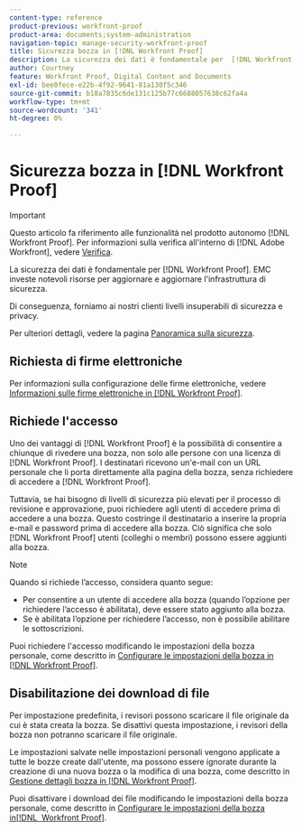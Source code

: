 ```yaml
---
content-type: reference
product-previous: workfront-proof
product-area: documents;system-administration
navigation-topic: manage-security-workfront-proof
title: Sicurezza bozza in [!DNL Workfront Proof]
description: La sicurezza dei dati è fondamentale per  [!DNL Workfront Proof]. EMC investe notevoli risorse per aggiornare e aggiornare l'infrastruttura di sicurezza.
author: Courtney
feature: Workfront Proof, Digital Content and Documents
exl-id: bee0fece-e22b-4f92-9641-81a130f5c346
source-git-commit: b18a7835c6de131c125b77c6688057638c62fa4a
workflow-type: tm+mt
source-wordcount: '341'
ht-degree: 0%

---
```


# Sicurezza bozza in [!DNL Workfront Proof]

>[!IMPORTANT]
>
>Questo articolo fa riferimento alle funzionalità nel prodotto autonomo [!DNL Workfront Proof]. Per informazioni sulla verifica all&#39;interno di [!DNL Adobe Workfront], vedere [Verifica](../../../review-and-approve-work/proofing/proofing.md).

La sicurezza dei dati è fondamentale per [!DNL Workfront Proof]. EMC investe notevoli risorse per aggiornare e aggiornare l&#39;infrastruttura di sicurezza.

Di conseguenza, forniamo ai nostri clienti livelli insuperabili di sicurezza e privacy.

Per ulteriori dettagli, vedere la pagina [Panoramica sulla sicurezza](https://www.adobe.com/legal/terms/enterprise-licensing/workfront-legacy-terms.html).

## Richiesta di firme elettroniche

Per informazioni sulla configurazione delle firme elettroniche, vedere [Informazioni sulle firme elettroniche in [!DNL Workfront Proof]](../../../workfront-proof/wp-acct-admin/managing-security/electronic-sigs-in-wp.md).

## Richiede l&#39;accesso

Uno dei vantaggi di [!DNL Workfront Proof] è la possibilità di consentire a chiunque di rivedere una bozza, non solo alle persone con una licenza di [!DNL Workfront Proof]. I destinatari ricevono un&#39;e-mail con un URL personale che li porta direttamente alla pagina della bozza, senza richiedere di accedere a [!DNL Workfront Proof].

Tuttavia, se hai bisogno di livelli di sicurezza più elevati per il processo di revisione e approvazione, puoi richiedere agli utenti di accedere prima di accedere a una bozza. Questo costringe il destinatario a inserire la propria e-mail e password prima di accedere alla bozza. Ciò significa che solo [!DNL Workfront Proof] utenti (colleghi o membri) possono essere aggiunti alla bozza.

>[!NOTE]
>
>Quando si richiede l’accesso, considera quanto segue:
>
>* Per consentire a un utente di accedere alla bozza (quando l’opzione per richiedere l’accesso è abilitata), deve essere stato aggiunto alla bozza.
>* Se è abilitata l’opzione per richiedere l’accesso, non è possibile abilitare le sottoscrizioni.
>



Puoi richiedere l&#39;accesso modificando le impostazioni della bozza personale, come descritto in [Configurare le impostazioni della bozza in [!DNL Workfront Proof]](../../../workfront-proof/wp-work-proofsfiles/manage-your-work/configure-proof-settings.md).

## Disabilitazione dei download di file

Per impostazione predefinita, i revisori possono scaricare il file originale da cui è stata creata la bozza. Se disattivi questa impostazione, i revisori della bozza non potranno scaricare il file originale.

Le impostazioni salvate nelle impostazioni personali vengono applicate a tutte le bozze create dall&#39;utente, ma possono essere ignorate durante la creazione di una nuova bozza o la modifica di una bozza, come descritto in [Gestione dettagli bozza in [!DNL Workfront Proof]](../../../workfront-proof/wp-work-proofsfiles/manage-your-work/manage-proof-details.md).

Puoi disattivare i download dei file modificando le impostazioni della bozza personale, come descritto in [Configurare le impostazioni della bozza in[!DNL &#x200B; Workfront Proof]](../../../workfront-proof/wp-work-proofsfiles/manage-your-work/configure-proof-settings.md).
